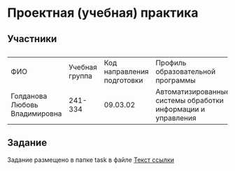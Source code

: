 # Проектная (учебная) практика
<h2>Участники<h2>
<table>
    <tr>
        <td>ФИО</td>
        <td>Учебная группа</td>
        <td>Код направления подготовки</td>
        <td>Профиль образовательной программы</td>
    </tr>
    <tr>
        <td>Голданова Любовь Владимировна</td>
          <td>241-334</td>   
        <td>09.03.02</td> 
        <td>Автоматизированные системы обработки информации и управления</td>
</table>
<h2>Задание</h2>
    
Задание размещено в папке task в файле [Текст ссылки](https://www.example.com)
